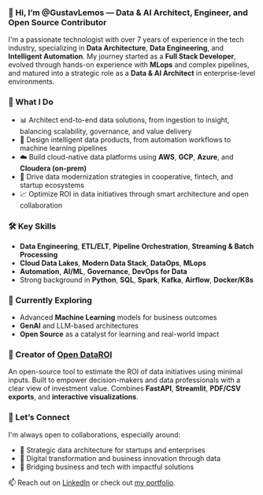 
### 👋 Hi, I’m @GustavLemos — Data & AI Architect, Engineer, and Open Source Contributor

I'm a passionate technologist with over 7 years of experience in the tech industry, specializing in **Data Architecture**, **Data Engineering**, and **Intelligent Automation**. My journey started as a **Full Stack Developer**, evolved through hands-on experience with **MLops** and complex pipelines, and matured into a strategic role as a **Data & AI Architect** in enterprise-level environments.

### 🚀 What I Do

- 📊 Architect end-to-end data solutions, from ingestion to insight, balancing scalability, governance, and value delivery  
- 🧠 Design intelligent data products, from automation workflows to machine learning pipelines  
- ☁️ Build cloud-native data platforms using **AWS**, **GCP**, **Azure**, and **Cloudera (on-prem)**  
- 🧱 Drive data modernization strategies in cooperative, fintech, and startup ecosystems  
- 📈 Optimize ROI in data initiatives through smart architecture and open collaboration  

### 🛠️ Key Skills

- **Data Engineering**, **ETL/ELT**, **Pipeline Orchestration**, **Streaming & Batch Processing**  
- **Cloud Data Lakes**, **Modern Data Stack**, **DataOps**, **MLops**  
- **Automation**, **AI/ML**, **Governance**, **DevOps for Data**  
- Strong background in **Python**, **SQL**, **Spark**, **Kafka**, **Airflow**, **Docker/K8s**

### 🧪 Currently Exploring

- Advanced **Machine Learning** models for business outcomes  
- **GenAI** and LLM-based architectures  
- **Open Source** as a catalyst for learning and real-world impact  

### 🔧 Creator of [Open DataROI](https://github.com/GustavLemos/Open-DataROI)

An open-source tool to estimate the ROI of data initiatives using minimal inputs. Built to empower decision-makers and data professionals with a clear view of investment value. Combines **FastAPI**, **Streamlit**, **PDF/CSV exports**, and **interactive visualizations**.

### 🤝 Let’s Connect

I'm always open to collaborations, especially around:

- 📌 Strategic data architecture for startups and enterprises  
- 🚀 Digital transformation and business innovation through data  
- 🧩 Bridging business and tech with impactful solutions  

📫 Reach out on [LinkedIn](https://www.linkedin.com/in/gustavo-lemos-796b33182/) or check out [my portfolio](https://sites.google.com/view/cvgustavolemosdossantos/p%C3%A1gina-inicial).

